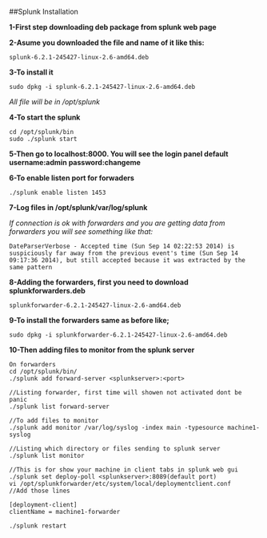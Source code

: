 ##Splunk Installation

**1-First step downloading deb package from splunk web page**

**2-Asume you downloaded the file and name of it like this:**

```
splunk-6.2.1-245427-linux-2.6-amd64.deb

```

**3-To install it**

```
sudo dpkg -i splunk-6.2.1-245427-linux-2.6-amd64.deb

```

*All file will be in /opt/splunk*

**4-To start the splunk**

```
cd /opt/splunk/bin
sudo ./splunk start

```
**5-Then go to localhost:8000. You will see the login panel default username:admin password:changeme**

**6-To enable listen port for forwaders**

```
./splunk enable listen 1453

```

**7-Log files in /opt/splunk/var/log/splunk**

*If connection is ok with forwarders and you are getting data from forwarders you will see something like that:*

```
DateParserVerbose - Accepted time (Sun Sep 14 02:22:53 2014) is suspiciously far away from the previous event's time (Sun Sep 14 09:17:36 2014), but still accepted because it was extracted by the same pattern

```
**8-Adding the forwarders, first you need to download splunkforwarders.deb**

```
splunkforwarder-6.2.1-245427-linux-2.6-amd64.deb
```

**9-To install the forwarders same as before like;**

```
sudo dpkg -i splunkforwarder-6.2.1-245427-linux-2.6-amd64.deb
```

**10-Then adding files to monitor from the splunk server**

```
On forwarders
cd /opt/splunk/bin/
./splunk add forward-server <splunkserver>:<port>

//Listing forwarder, first time will showen not activated dont be panic
./splunk list forward-server

//To add files to monitor
./splunk add monitor /var/log/syslog -index main -typesource machine1-syslog

//Listing which directory or files sending to splunk server
./splunk list monitor

//This is for show your machine in client tabs in splunk web gui
./splunk set deploy-poll <splunkserver>:8089(default port)
vi /opt/splunkforwarder/etc/system/local/deploymentclient.conf
//Add those lines

[deployment-client]
clientName = machine1-forwarder

./splunk restart

```

